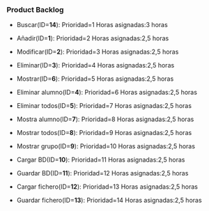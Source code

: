 ### Product Backlog

* Buscar(ID=**14**): Prioridad=1  Horas asignadas:3 horas

* Añadir(ID=**1**): Prioridad=2   Horas asignadas:2,5 horas

* Modificar(ID=**2**): Prioridad=3  Horas asignadas:2,5 horas

* Eliminar(ID=**3**): Prioridad=4   Horas asignadas:2,5 horas

* Mostrar(ID=**6**): Prioridad=5    Horas asignadas:2,5 horas

* Eliminar alumno(ID=**4**): Prioridad=6    Horas asignadas:2,5 horas

* Eliminar todos(ID=**5**): Prioridad=7     Horas asignadas:2,5 horas

* Mostra alumno(ID=**7**): Prioridad=8      Horas asignadas:2,5 horas

* Mostrar todos(ID=**8**): Prioridad=9      Horas asignadas:2,5 horas

* Mostrar grupo(ID=**9**): Prioridad=10     Horas asignadas:2,5 horas

* Cargar BD(ID=**10**): Prioridad=11        Horas asignadas:2,5 horas

* Guardar BD(ID=**11**): Prioridad=12       Horas asignadas:2,5 horas

* Cargar fichero(ID=**12**): Prioridad=13   Horas asignadas:2,5 horas

* Guardar fichero(ID=**13**): Prioridad=14  Horas asignadas:2,5 horas
